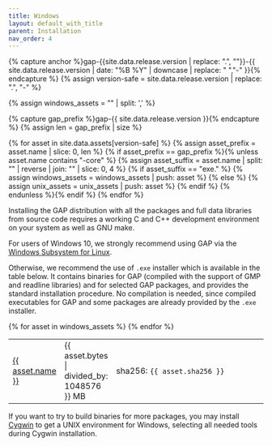 ```yaml
---
title: Windows
layout: default_with_title
parent: Installation
nav_order: 4
---
```


{% capture anchor %}gap-{{site.data.release.version | replace: ".", ""}}-{{ site.data.release.version | date: "%B %Y" | downcase | replace: " ","-" }}{% endcapture %}
{% assign version-safe = site.data.release.version | replace: ".", "-" %}

{% assign windows_assets = "" | split: ',' %}

{% capture gap_prefix %}gap-{{ site.data.release.version }}{% endcapture %}
{% assign len = gap_prefix | size %}

{% for asset in site.data.assets[version-safe] %}
  {% assign asset_prefix = asset.name | slice: 0, len %}
  {% if asset_prefix == gap_prefix %}{% unless asset.name contains "-core" %}
    {% assign asset_suffix = asset.name | split: "" | reverse | join: "" | slice: 0, 4 %}
    {% if asset_suffix == "exe." %}
      {% assign windows_assets = windows_assets | push: asset %}
    {% else %}
      {% assign unix_assets = unix_assets | push: asset %}
    {% endif %}
    {% endunless %}{% endif %}
{% endfor %}


<p>
Installing the GAP distribution with all the packages and full data
libraries from source code requires a working C and C++ development
environment on your system as well as GNU make.
</p>

<p>
For users of Windows 10, we strongly recommend using GAP via the
<a href="https://learn.microsoft.com/en-us/windows/wsl/about">Windows Subsystem for Linux</a>.
</p>
<p>
Otherwise, we recommend the use of <code>.exe</code> installer which is available in the table below.
It contains binaries for GAP (compiled with the support of GMP and readline libraries) and for selected
GAP packages, and provides the standard installation procedure.
No compilation is needed, since compiled executables for GAP
and some packages are already provided by the <code>.exe</code> installer.
</p>

<table>
    <colgroup>
     <col width="15%">
     <col width="5%">
     <col>
    </colgroup>
  {% for asset in windows_assets %}
  <tr>
    <td>
      <a href="{{ asset.url }}">{{ asset.name }}</a>
    </td>
    <td>{{ asset.bytes | divided_by: 1048576 }} MB</td>
    <td>sha256: <code>{{ asset.sha256 }}</code> </td>
  </tr>
  {% endfor %}
  </table>


<p>
If you want to try to build binaries
for more packages, you may install <a href="https://www.cygwin.com">Cygwin</a>
to get a UNIX environment for Windows, selecting all needed tools
during Cygwin installation.
</p>